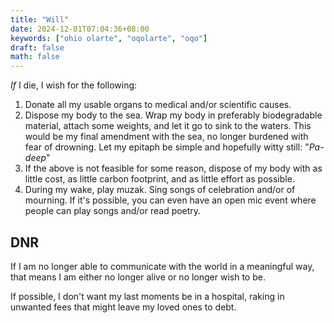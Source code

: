 ```yaml
---
title: "Will"
date: 2024-12-01T07:04:36+08:00
keywords: ["ohio olarte", "oqolarte", "oqo"]
draft: false
math: false
---
```


*If* I die, I wish for the following:

1. Donate all my usable organs to medical and/or scientific causes.
2. Dispose my body to the sea. Wrap my body in preferably biodegradable
   material, attach some weights, and let it go to sink to the waters.
   This would be my final amendment with the sea, no longer burdened
   with fear of drowning. Let my epitaph be simple and hopefully witty
   still: "*Pa-deep*"
3. If the above is not feasible for some reason, dispose of my body with
   as little cost, as little carbon footprint, and as little effort as
   possible.
4. During my wake, play muzak. Sing songs of celebration and/or of
   mourning. If it's possible, you can even have an open mic event where
   people can play songs and/or read poetry.

## DNR

If I am no longer able to communicate with the world in a meaningful
way, that means I am either no longer alive or no longer wish to be.

If possible, I don't want my last moments be in a hospital, raking in
unwanted fees that might leave my loved ones to debt.
